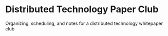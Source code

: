 # Distributed Technology Paper Club
Organizing, scheduling, and notes for a distributed technology whitepaper club
